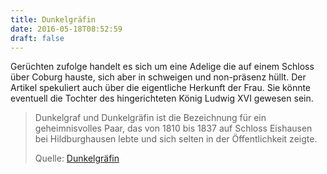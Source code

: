 ```yaml
---
title: Dunkelgräfin
date: 2016-05-18T08:52:59
draft: false
---
```


Gerüchten zufolge handelt es sich um eine Adelige die auf einem Schloss
über Coburg hauste, sich aber in schweigen und non-präsenz hüllt.
Der Artikel spekuliert auch über die eigentliche Herkunft der Frau. Sie
könnte eventuell die Tochter des hingerichteten König Ludwig XVI gewesen
sein.


> Dunkelgraf und Dunkelgräfin ist die Bezeichnung für ein geheimnisvolles
> Paar, das von 1810 bis 1837 auf Schloss Eishausen bei Hildburghausen
> lebte und sich selten in der Öffentlichkeit zeigte.
>
> Quelle: [Dunkelgräfin](https://de.wikipedia.org/wiki/Dunkelgräfin)
